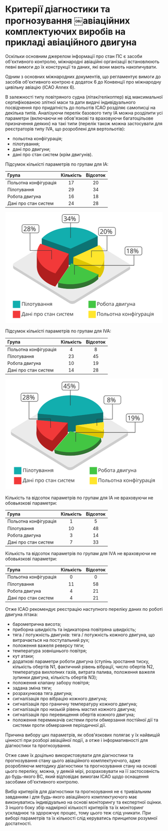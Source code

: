 Критерії діагностики та прогнозування ￼авіаційних комплектуючих виробів на прикладі авіаційного двигуна
=================

Оскільки основним джерелом інформації про стан ПС є засоби об'єктивного контролю, міжнародні авіаційні організації встановлюють певні вимоги до їх конструкції та даних, які вони мають накопичувати.

Одним з основних міжнародних документів, що регламентує вимоги до засобів об'єктивного контрою є додаток 6 до Конвенції про міжнародну цивільну авіацію (ICAO Annex 6).

В залежності типу повітряного судна (літак/гелікоптер) від максимальної сертифікованою злітної маси та дати видачі індивідуального посвідчення про придатність до польотів ICAO розділяє самописці на декілька типів. Аналізуючи перелік базового типу ІА можна розділити усі параметри (включаючи не обов'язкові та враховуючи багатоцільове призначення деяких) на такі типи (перелік також можна застосувати для реєстраторів типу IVA, що розроблені для вертольотів):

- польотна конфігурація;
- пілотування;
- дані про двигуни;
- дані про стан систем (крім двигунів).

Підсумок кількісті параметрів по групам для ІА:

| Група | Кількість | Відсоток |
| :--------------------- |:------------:|:------------:|
| Польотна конфігурація | 17 | 20 |
| Пілотування  | 29 | 34 |
| Робота двигуна | 16 | 18 |
| Дані про стан систем | 24 | 28 |

![ICAO anex6 param types distributeion](../../diagram/anex6-params-distribution.svg)

Підсумок кількісті параметрів по групам для IVA:

| Група | Кількість | Відсоток |
| :--------------------- |:------------:|:------------:|
| Польотна конфігурація | 4 | 8 |
| Пілотування  | 23 | 45 |
| Робота двигуна | 10 | 19 |
| Дані про стан систем | 14 | 28 |

![ICAO anex6 param types distributeion](../../diagram/anex6-params-distribution-heli.svg)

Кількість та відсоток параметрів по групам для ІА не враховуючи не обовьязкові параметри:

| Група | Кількість | Відсоток |
| :--------------------- |:------------:|:------------:|
| Польотна конфігурація | 1 | 5 |
| Пілотування  | 10 | 48 |
| Робота двигуна | 3 | 14 |
| Дані про стан систем | 7 | 33 |

Кількість та відсоток параметрів по групам для ІVА не враховуючи не обовьязкові параметри:

| Група | Кількість | Відсоток |
| :--------------------- |:------------:|:------------:|
| Польотна конфігурація | 0 | 0 |
| Пілотування  | 11 | 58 |
| Робота двигуна | 4 | 21 |
| Дані про стан систем | 4 | 21 |

Отже ICAO рекомендує реєстрацію наступного переліку даних по роботі двигуна літака:

- барометрична висота;
- приборна швидкість та індикаторна повітряна швидкість;
- тяга / потужність двигунів: тяга / потужність кожного двигуна, що витрачається на поступальний рух;
- положення важеля реверсу тяги;
- температура зовнішнього повітря;
- кут атаки;
- додаткові параметри роботи двигуна (ступінь зростання тиску, кількість обертів N1, фактичний рівень вібрації, число обертів N2, температура вихлопних газів, витрата палива, положення важеля зупинки двигуна, кількість обертів N3);
- положення клапану забору повітря;
- задана зміна тяги;
- розрахункова тяга двигуна;
- сигналізація про вібрацію кожного двигуна;
- сигналізація про граничну температуру кожного двигуна;
- сигналізація про низькій рівень мастил кожного двигуна;
- сигналізація про перевищення обертів кожного двигуна;
- положення перемикачів системи проти обмерзання постійної дії та системи проти обмерзання періодичної дії.

Причина вибору цих параметрів, як обов'язкових полягає у їх найвищій цінності при розборі авіаційної події, а отже і інформативності для діагностики та прогнозування.

Отже саме їх доцільно використовувати для діагностики та прогнозування стану цього авіаційного комплектуючого, адже розробляючи методику діагностики та прогнозування стану на основі цього переліку, можна, у деякій мірі, розраховувати на її застосовність до будь-якого ВС, який відповідає вимогам ICAO щодо оснащення засобами об'єктивного контролю.

Вибір критеріїв для діагностики та прогнозування не є тривіальним завданням і для будь-якого авіаційного комплектуючого має виконуватись індивідуально на основі моніторингу та експертної оцінки. З іншого боку збір надмірної кількості критеріїв та їх моніторинг ускладнює та здорожчує процес, тому цього теж слід уникати. При виборі параметрів та їх кількості слід керуватись принципом розумної достатності.
